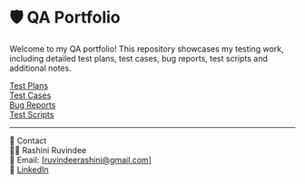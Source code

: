 # 🛡️ **QA Portfolio**

Welcome to my QA portfolio! This repository showcases my testing work, including detailed test plans, test cases, bug reports, test scripts and additional notes.  

[Test Plans](https://github.com/Rashini1234/QA-Portfolio/tree/main/Test%20Plans)  
[Test Cases](https://github.com/Rashini1234/QA-Portfolio/tree/main/Test%20Cases)  
[Bug Reports](https://github.com/Rashini1234/QA-Portfolio/tree/main/Bug%20Reports)  
[Test Scripts](https://github.com/Rashini1234/QA-Portfolio/tree/main/Test%20Scripts)  

---
📧 Contact  
👩‍💻 Rashini Ruvindee  
📩 Email: [ruvindeerashini@gmail.com]  
📌 [LinkedIn](https://www.linkedin.com/in/rashiniruvindee/)

